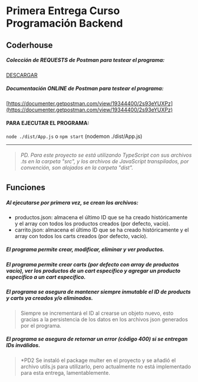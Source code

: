 # Primera Entrega Curso Programación Backend
## Coderhouse

##### Colección de REQUESTS de Postman para testear el programa:
[DESCARGAR](https://drive.google.com/file/d/1C1sJNh0dh0x3uiReGmPRReEO3ml8sXU9/view?usp=share_link "DESCARGAR")
##### Documentación ONLINE de Postman para testear el programa:
[https://documenter.getpostman.com/view/19344400/2s93eYUXPz](https://documenter.getpostman.com/view/19344400/2s93eYUXPz)

#### PARA EJECUTAR EL PROGRAMA:
`node ./dist/App.js` o `npm start` (nodemon ./dist/App.js)

------------


> ###### PD. Para este proyecto se está utilizando TypeScript con sus archivos .ts en la carpeta "src", y los archivos de JavaScript transpilados, por convención, son alojados en la carpeta "dist".

## Funciones
##### Al ejecutarse por primera vez, se crean los archivos: 
- productos.json: almacena el último ID que se ha creado históricamente y el array con todos los productos creados (por defecto, vacío). 
- carrito.json: almacena el último ID que se ha creado históricamente y el array con todos los carts creados (por defecto, vacío). 

##### El programa permite crear, modificar, eliminar y ver productos. 
##### El programa permite crear carts (por defecto con array de productos vacío), ver los productos de un cart específico y agregar un producto específico a un cart específico.

##### El programa se asegura de mantener siempre inmutable el ID de products y carts ya creados y/o eliminados.
> Siempre se incrementará el ID al crearse un objeto nuevo, esto gracias a la persistencia de los datos en los archivos json generados por el programa.

##### El programa se asegura de retornar un error (código 400) si se entregan IDs inválidos.

> *PD2 Se instaló el package multer en el proyecto y se añadió el archivo utils.js para utilizarlo, pero actualmente no está implementado para esta entrega, lamentablemente.




